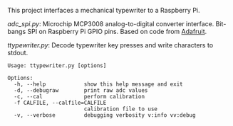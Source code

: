 This project interfaces a mechanical typewriter to a Raspberry Pi. 

*adc_spi.py*:
Microchip MCP3008 analog-to-digital converter interface. Bit-bangs SPI on Raspberry Pi GPIO pins. Based on code from [Adafruit](http://learn.adafruit.com/reading-a-analog-in-and-controlling-audio-volume-with-the-raspberry-pi/overview).

*ttypewriter.py*:
Decode typewriter key presses and write characters to stdout.

```
Usage: ttypewriter.py [options]

Options:
  -h, --help            show this help message and exit
  -d, --debugraw        print raw adc values
  -c, --cal             perform calibration
  -f CALFILE, --calfile=CALFILE
                        calibration file to use
  -v, --verbose         debugging verbosity v:info vv:debug
```
